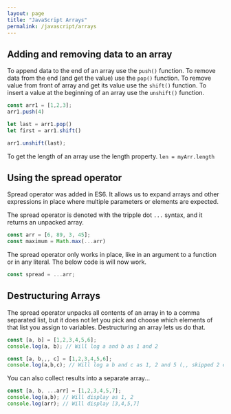 ```yaml
---
layout: page
title: "JavaScript Arrays"
permalink: /javascript/arrays
---
```


## Adding and removing data to an array

To append data to the end of an array use the `push()` function.  To remove data from the end (and get the value) use the `pop()` function.  To remove value from front of array and get its value use the `shift()` function.  To insert a value at the beginning of an array use the `unshift()` function.

```javascript
const arr1 = [1,2,3];
arr1.push(4)

let last = arr1.pop()
let first = arr1.shift()

arr1.unshift(last);
```

To get the length of an array use the length property. `len = myArr.length`

## Using the spread operator

Spread operator was added in ES6.  It allows us to expand arrays and other expressions in place where multiple parameters or elements are expected.

The spread operator is denoted with the tripple dot `...` syntax, and it returns an unpacked array.  

```javascript
const arr = [6, 89, 3, 45];
const maximum = Math.max(...arr)
```

The spread operator only works in place, like in an argument to a function or in any literal.  The below code is will now work.

```javascript
const spread = ...arr;
```

## Destructuring Arrays

The spread operator unpacks all contents of an array in to a comma separated list, but it does not let you pick and choose which elements of that list you assign to variables.  Destructuring an array lets us do that.

```javascript
const [a, b] = [1,2,3,4,5,6];
console.log(a, b); // Will log a and b as 1 and 2

const [a, b,,, c] = [1,2,3,4,5,6];
console.log(a,b,c); // Will log a b and c as 1, 2 and 5 (,, skipped 2 entries)
```

You can also collect results into a separate array...

```javascript
const [a, b, ...arr] = [1,2,3,4,5,7];
console.log(a,b); // Will display as 1, 2
console.log(arr); // Will display [3,4,5,7]
```